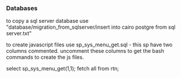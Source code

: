 ### Databases

to copy a sql server database use "database/migration_from_sqlserver/insert into cairo postgre from sql server.txt"

to create javascript files use sp_sys_menu_get.sql - this sp have two columns commented. uncomment these columns to get the bash commands to create the js files.

select sp_sys_menu_get(1,1);
fetch all from rtn;